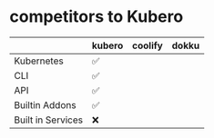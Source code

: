 # competitors to Kubero


|                   | kubero             | coolify | dokku    |
|-------------------|--------------------|---------|----------|
| Kubernetes        | :white_check_mark: |         |  |
| CLI               | :white_check_mark: |         |  |
| API               | :white_check_mark: |         |  |
| Builtin Addons    | :white_check_mark: |         |  |
| Built in Services | :x:                |         |    |
